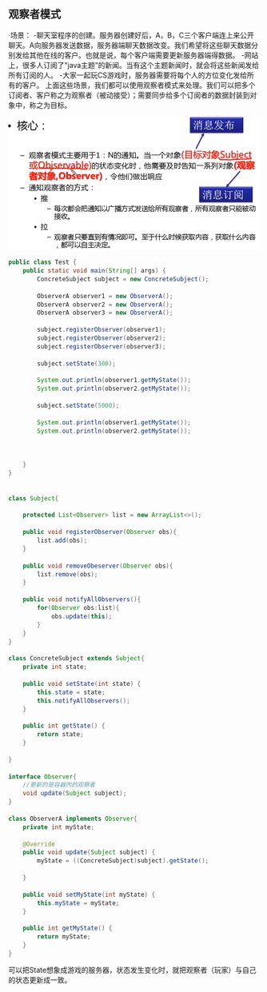 ## 观察者模式
·场景：
-聊天室程序的创建。服务器创建好后，A，B，C三个客户端连上来公开聊天。A向服务器发送数据，服务器端聊天数据改变。我们希望将这些聊天数据分别发给其他在线的客户。也就是说，每个客户端需要更新服务器端得数据。
-网站上，很多人订阅了"java主题”的新闻。当有这个主题新闻时，就会将这些新闻发给所有订阅的人。
-大家一起玩CS游戏时，服务器需要将每个人的方位变化发给所有的客户。
上面这些场景，我们都可以使用观察者模式来处理。我们可以把多个订阅者、客户称之为观察者（被动接受）；需要同步给多个订阅者的数据封装到对象中，称之为目标。

<img src="./pictures/Annotation 2019-12-09 161736.png"  div align=center />

```java
public class Test {
    public static void main(String[] args) {
        ConcreteSubject subject = new ConcreteSubject();

        ObserverA observer1 = new ObserverA();
        ObserverA observer2 = new ObserverA();
        ObserverA observer3 = new ObserverA();

        subject.registerObserver(observer1);
        subject.registerObserver(observer2);
        subject.registerObserver(observer3);

        subject.setState(300);

        System.out.println(observer1.getMyState());
        System.out.println(observer2.getMyState());

        subject.setState(5000);

        System.out.println(observer1.getMyState());
        System.out.println(observer2.getMyState());



    }
}


class Subject{

    protected List<Observer> list = new ArrayList<>();

    public void registerObserver(Observer obs){
        list.add(obs);
    }

    public void removeObeserver(Observer obs){
        list.remove(obs);
    }

    public void notifyAllObservers(){
        for(Observer obs:list){
            obs.update(this);
        }
    }
}

class ConcreteSubject extends Subject{
    private int state;

    public void setState(int state) {
        this.state = state;
        this.notifyAllObservers();
    }

    public int getState() {
        return state;
    }

}

interface Observer{
    //更新的是容器内的观察者
    void update(Subject subject);
}

class ObserverA implements Observer{
    private int myState;

    @Override
    public void update(Subject subject) {
        myState = ((ConcreteSubject)subject).getState();

    }

    public void setMyState(int myState) {
        this.myState = myState;
    }

    public int getMyState() {
        return myState;
    }
}
```

可以把State想象成游戏的服务器，状态发生变化时，就把观察者（玩家）与自己的状态更新成一致。
